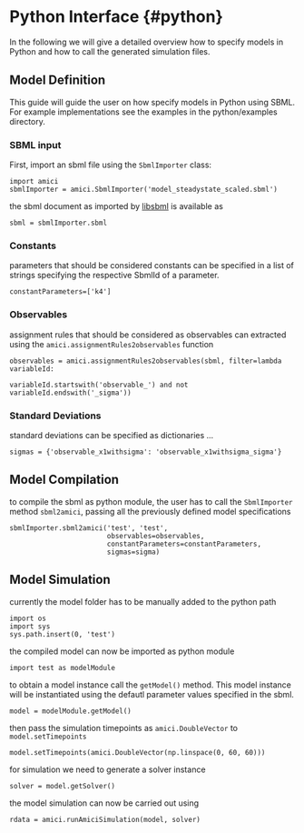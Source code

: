# Python Interface {#python}

In the following we will give a detailed overview how to specify models in  Python and how to call the generated simulation files.

## Model Definition

This guide will guide the user on how specify models in Python using SBML. For example implementations see the examples in the python/examples directory.

### SBML input

First, import an sbml file using the `SbmlImporter` class:

    import amici
    sbmlImporter = amici.SbmlImporter('model_steadystate_scaled.sbml')
    
the sbml document as imported by [libsbml](url) is available as 

    sbml = sbmlImporter.sbml

### Constants 

parameters that should be considered constants can be specified in a list of strings specifying the respective SbmlId of a parameter.

    constantParameters=['k4']

### Observables

assignment rules that should be considered as observables can extracted using the `amici.assignmentRules2observables` function

    observables = amici.assignmentRules2observables(sbml, filter=lambda variableId: 
                                                    variableId.startswith('observable_') and not variableId.endswith('_sigma'))

### Standard Deviations

standard deviations can be specified as dictionaries ...

    sigmas = {'observable_x1withsigma': 'observable_x1withsigma_sigma'}


## Model Compilation

to compile the sbml as python module, the user has to call the `SbmlImporter` method `sbml2amici`, passing all the previously defined model specifications

    sbmlImporter.sbml2amici('test', 'test', 
                            observables=observables,
                            constantParameters=constantParameters,
                            sigmas=sigma)

## Model Simulation 

currently the model folder has to be manually added to the python path
    
    import os
    import sys
    sys.path.insert(0, 'test')
    
the compiled model can now be imported as python module
    
    import test as modelModule

to obtain a model instance call the `getModel()` method. This model instance will be instantiated using the defautl parameter values specified in the sbml.

    model = modelModule.getModel()

then pass the simulation timepoints as `amici.DoubleVector` to `model.setTimepoints`

    model.setTimepoints(amici.DoubleVector(np.linspace(0, 60, 60))) 
    
for simulation we need to generate a solver instance 

    solver = model.getSolver()
    
the model simulation can now be carried out using 
    
    rdata = amici.runAmiciSimulation(model, solver)

